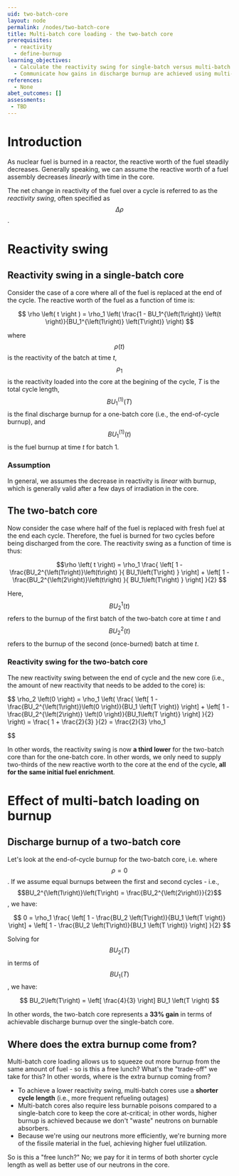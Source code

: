 ```yaml
---
uid: two-batch-core
layout: node
permalink: /nodes/two-batch-core
title: Multi-batch core loading - the two-batch core
prerequisites:
  - reactivity
  - define-burnup
learning_objectives:
  - Calculate the reactivity swing for single-batch versus multi-batch cores
  - Communicate how gains in discharge burnup are achieved using multi-batch cores
references:
  - None
abet_outcomes: []
assessments: 
 - TBD
---
```


# Introduction

As nuclear fuel is burned in a reactor, the reactive worth of the fuel steadily decreases. Generally speaking, we can assume the reactive worth of a fuel assembly decreases *linearly* with time in the core. 

The net change in reactivity of the fuel over a cycle is referred to as the *reactivity swing*, often specified as $$\Delta \rho$$.

# Reactivity swing

## Reactivity swing in a single-batch core

Consider the case of a core where all of the fuel is replaced at the end of the cycle. The reactive worth of the fuel as a function of time is:

$$ 
\rho \left( t \right ) = \rho_1 \left( \frac{1 - BU_1^{\left(1\right)} \left(t \right)}{BU_1^{\left(1\right)} \left(T\right)} \right)
$$

where 
$$ \rho \left( t \right)$$ is the reactivity of the batch at time *t*, $$\rho_1$$ is the reactivity loaded into the core at the begining of the cycle, *T* is the total cycle length, $$BU_1^{\left(1\right)} \left( T \right)$$ is the final discharge burnup for a one-batch core (i.e., the end-of-cycle burnup), and $$BU_1^{\left(1\right)} \left(t \right)$$ is the fuel burnup at time *t* for batch 1. 

### Assumption

In general, we assumes the decrease in reactivity is *linear* with burnup, which is generally valid after a few days of irradiation in the core.

## The two-batch core

Now consider the case where half of the fuel is replaced with fresh fuel at the end each cycle. Therefore, the fuel is burned for two cycles before being discharged from the core. The reactivity swing as a function of time is thus:

$$\rho \left( t \right) = \rho_1 
  \frac{ \left[ 1 - \frac{BU_2^{\left(1\right)}\left(t\right) }{ BU_1\left(T\right) } \right] +
         \left[ 1 - \frac{BU_2^{\left(2\right)}\left(t\right) }{ BU_1\left(T\right) } \right] }{2}
$$

Here, $$BU_2^{1}\left(t\right)$$ refers to the burnup of the first batch of the two-batch core at time *t* and $$BU_2^{2}\left(t\right)$$ refers to the burnup of the second (once-burned) batch at time *t*. 


### Reactivity swing for the two-batch core

The new reactivity swing between the end of cycle and the new core (i.e., the amount of new reactivity that needs to be added to the core) is:

$$ \rho_2 \left(0 \right) = 
  \rho_1 \left( \frac{ \left[ 1 - \frac{BU_2^{\left(1\right)}\left(0 \right)}{BU_1 \left(T \right)} \right] + 
  \left[ 1 - \frac{BU_2^{\left(2\right)} \left(0 \right)}{BU_1\left(T \right)} \right] 
  }{2} \right) 
  = \frac{ 1 + \frac{2}{3} }{2} = \frac{2}{3} \rho_1 

$$

In other words, the reactivity swing is now **a third lower** for the two-batch core than for the one-batch core. In other words, we only need to supply two-thirds of the new reactive worth to the core at the end of the cycle, **all for the same initial fuel enrichment**.


# Effect of multi-batch loading on burnup

## Discharge burnup of a two-batch core

Let's look at the end-of-cycle burnup for the two-batch core, i.e. where $$\rho = 0$$. If we assume equal burnups between the first and second cycles - i.e., $$BU_2^{\left(1\right)}\left(T\right) = \frac{BU_2^{\left(2\right)}}{2}$$, we have:

$$ 0 = \rho_1 
  \frac{ 
    \left[ 1 - \frac{BU_2 \left(T\right)}{BU_1 \left(T \right)} \right] +
    \left[ 1 - \frac{BU_2 \left(T\right)}{BU_1 \left(T \right)} \right]
  }{2} 
$$

Solving for $$BU_2\left(T \right)$$ in terms of $$BU_1\left(T\right)$$, we have:

$$ BU_2\left(T\right) = \left[ \frac{4}{3} \right] BU_1 \left(T \right) $$

In other words, the two-batch core represents a **33% gain** in terms of achievable discharge burnup over the single-batch core.


## Where does the extra burnup come from?

Multi-batch core loading allows us to squeeze out more burnup from the same amount of fuel - so is this a free lunch? What's the "trade-off" we take for this? In other words, where is the extra burnup coming from?

 * To achieve a lower reactivity swing, multi-batch cores use a **shorter cycle length** (i.e., more frequent refueling outages)
 * Multi-batch cores also require less burnable poisons compared to a single-batch core to keep the core at-critical; in other words, higher burnup is achieved because we don't "waste" neutrons on burnable absorbers.
 * Because we're using our neutrons more efficiently, we're burning more of the fissile material in the fuel, achieving higher fuel utilization.

So is this a "free lunch?" No; we pay for it in terms of both shorter cycle length as well as better use of our neutrons in the core.
